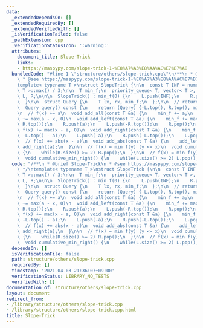 ```yaml
---
data:
  _extendedDependsOn: []
  _extendedRequiredBy: []
  _extendedVerifiedWith: []
  _isVerificationFailed: false
  _pathExtension: cpp
  _verificationStatusIcon: ':warning:'
  attributes:
    document_title: Slope-Trick
    links:
    - https://maspypy.com/slope-trick-1-%E8%A7%A3%E8%AA%AC%E7%B7%A8
  bundledCode: "#line 1 \"structure/others/slope-trick.cpp\"\n/**\n * @brief Slope-Trick\n\
    \ * @see https://maspypy.com/slope-trick-1-%E8%A7%A3%E8%AA%AC%E7%B7%A8\n */\n\
    template< typename T >\nstruct SlopeTrick {\n\n  const T INF = numeric_limits<\
    \ T >::max() / 3;\n\n  T min_f;\n  priority_queue< T, vector< T >, greater<> >\
    \ L, R;\n\n\n  SlopeTrick() : min_f(0) {\n    L.push(INF);\n    R.push(INF);\n\
    \  }\n\n  struct Query {\n    T lx, rx, min_f;\n  };\n\n  // return min f(x)\n\
    \  Query query() const {\n    return (Query) {-L.top(), R.top(), min_f};\n  }\n\
    \n  // f(x) += a\n  void add_all(const T &a) {\n    min_f += a;\n  }\n\n  // f(x)\
    \ += max(a - x, 0)\n  void add_left(const T &a) {\n    min_f += max(T(0), a -\
    \ R.top());\n    R.push(a);\n    L.push(-R.top());\n    R.pop();\n  }\n\n  //\
    \ f(x) += max(x - a, 0)\n  void add_right(const T &a) {\n    min_f += max(T(0),\
    \ -L.top() - a);\n    L.push(-a);\n    R.push(-L.top());\n    L.pop();\n  }\n\n\
    \  // f(x) += abs(x - a)\n  void add_abs(const T &a) {\n    add_left(a);\n   \
    \ add_right(a);\n  }\n\n  // f(x) = min f(y) (y <= x)\n  void cumulative_min_left()\
    \ {\n    while(R.size() >= 2) R.pop();\n  }\n\n  // f(x) = min f(y) (y >= x)\n\
    \  void cumulative_min_right() {\n    while(L.size() >= 2) L.pop();\n  }\n};\n"
  code: "/**\n * @brief Slope-Trick\n * @see https://maspypy.com/slope-trick-1-%E8%A7%A3%E8%AA%AC%E7%B7%A8\n\
    \ */\ntemplate< typename T >\nstruct SlopeTrick {\n\n  const T INF = numeric_limits<\
    \ T >::max() / 3;\n\n  T min_f;\n  priority_queue< T, vector< T >, greater<> >\
    \ L, R;\n\n\n  SlopeTrick() : min_f(0) {\n    L.push(INF);\n    R.push(INF);\n\
    \  }\n\n  struct Query {\n    T lx, rx, min_f;\n  };\n\n  // return min f(x)\n\
    \  Query query() const {\n    return (Query) {-L.top(), R.top(), min_f};\n  }\n\
    \n  // f(x) += a\n  void add_all(const T &a) {\n    min_f += a;\n  }\n\n  // f(x)\
    \ += max(a - x, 0)\n  void add_left(const T &a) {\n    min_f += max(T(0), a -\
    \ R.top());\n    R.push(a);\n    L.push(-R.top());\n    R.pop();\n  }\n\n  //\
    \ f(x) += max(x - a, 0)\n  void add_right(const T &a) {\n    min_f += max(T(0),\
    \ -L.top() - a);\n    L.push(-a);\n    R.push(-L.top());\n    L.pop();\n  }\n\n\
    \  // f(x) += abs(x - a)\n  void add_abs(const T &a) {\n    add_left(a);\n   \
    \ add_right(a);\n  }\n\n  // f(x) = min f(y) (y <= x)\n  void cumulative_min_left()\
    \ {\n    while(R.size() >= 2) R.pop();\n  }\n\n  // f(x) = min f(y) (y >= x)\n\
    \  void cumulative_min_right() {\n    while(L.size() >= 2) L.pop();\n  }\n};\n"
  dependsOn: []
  isVerificationFile: false
  path: structure/others/slope-trick.cpp
  requiredBy: []
  timestamp: '2021-04-03 21:36:07+09:00'
  verificationStatus: LIBRARY_NO_TESTS
  verifiedWith: []
documentation_of: structure/others/slope-trick.cpp
layout: document
redirect_from:
- /library/structure/others/slope-trick.cpp
- /library/structure/others/slope-trick.cpp.html
title: Slope-Trick
---
```


